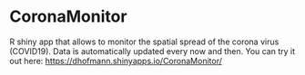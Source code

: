 # CoronaMonitor
R shiny app that allows to monitor the spatial spread of the corona virus (COVID19). Data is automatically updated every now and then. You can try it out here: https://dhofmann.shinyapps.io/CoronaMonitor/
